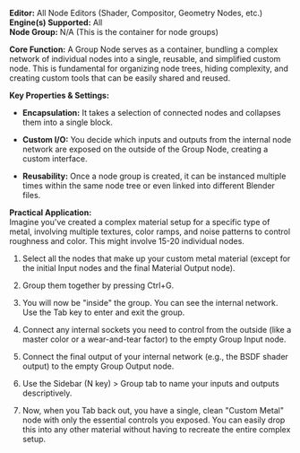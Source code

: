 **Editor:** All Node Editors (Shader, Compositor, Geometry Nodes, etc.)  
**Engine(s) Supported:** All  
**Node Group:** N/A (This is the container for node groups)

**Core Function:** A Group Node serves as a container, bundling a complex network of individual nodes into a single, reusable, and simplified custom node. This is fundamental for organizing node trees, hiding complexity, and creating custom tools that can be easily shared and reused.

**Key Properties & Settings:**

- **Encapsulation:** It takes a selection of connected nodes and collapses them into a single block.
    
- **Custom I/O:** You decide which inputs and outputs from the internal node network are exposed on the outside of the Group Node, creating a custom interface.
    
- **Reusability:** Once a node group is created, it can be instanced multiple times within the same node tree or even linked into different Blender files.
    

**Practical Application:**  
Imagine you've created a complex material setup for a specific type of metal, involving multiple textures, color ramps, and noise patterns to control roughness and color. This might involve 15-20 individual nodes.

1. Select all the nodes that make up your custom metal material (except for the initial Input nodes and the final Material Output node).
    
2. Group them together by pressing Ctrl+G.
    
3. You will now be "inside" the group. You can see the internal network. Use the Tab key to enter and exit the group.
    
4. Connect any internal sockets you need to control from the outside (like a master color or a wear-and-tear factor) to the empty Group Input node.
    
5. Connect the final output of your internal network (e.g., the BSDF shader output) to the empty Group Output node.
    
6. Use the Sidebar (N key) > Group tab to name your inputs and outputs descriptively.
    
7. Now, when you Tab back out, you have a single, clean "Custom Metal" node with only the essential controls you exposed. You can easily drop this into any other material without having to recreate the entire complex setup.
